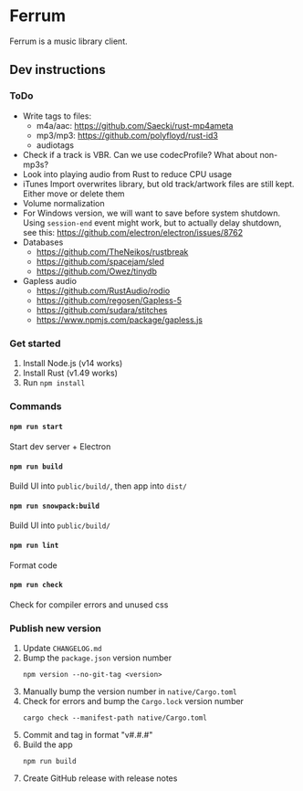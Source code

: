 # Ferrum

Ferrum is a music library client.

## Dev instructions

### ToDo
- Write tags to files:
  - m4a/aac: https://github.com/Saecki/rust-mp4ameta
  - mp3/mp3: https://github.com/polyfloyd/rust-id3
  - audiotags
- Check if a track is VBR. Can we use codecProfile? What about non-mp3s?
- Look into playing audio from Rust to reduce CPU usage
- iTunes Import overwrites library, but old track/artwork files are still kept. Either move or delete them
- Volume normalization
- For Windows version, we will want to save before system shutdown. Using `session-end` event might work, but to actually delay shutdown, see this: https://github.com/electron/electron/issues/8762
- Databases
  - https://github.com/TheNeikos/rustbreak
  - https://github.com/spacejam/sled
  - https://github.com/Owez/tinydb
- Gapless audio
  - https://github.com/RustAudio/rodio
  - https://github.com/regosen/Gapless-5
  - https://github.com/sudara/stitches
  - https://www.npmjs.com/package/gapless.js

### Get started

1. Install Node.js (v14 works)
2. Install Rust (v1.49 works)
3. Run `npm install`

### Commands

#### `npm run start`
Start dev server + Electron
#### `npm run build`
Build UI into `public/build/`, then app into `dist/`
#### `npm run snowpack:build`
Build UI into `public/build/`
#### `npm run lint`
Format code
#### `npm run check`
Check for compiler errors and unused css

### Publish new version
1. Update `CHANGELOG.md`
2. Bump the `package.json` version number
    ```
    npm version --no-git-tag <version>
    ```
3. Manually bump the version number in `native/Cargo.toml`
4. Check for errors and bump the `Cargo.lock` version number
    ```
    cargo check --manifest-path native/Cargo.toml
    ```
5. Commit and tag in format "v#.#.#"
6. Build the app
    ```
    npm run build
    ```
7. Create GitHub release with release notes
